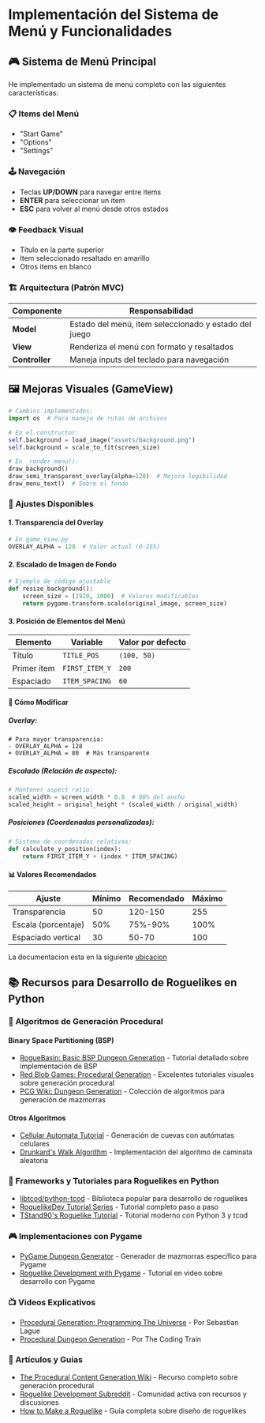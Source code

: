 # Implementación del Sistema de Menú y Funcionalidades

## 🎮 Sistema de Menú Principal

He implementado un sistema de menú completo con las siguientes características:

### 📋 Items del Menú

- "Start Game"
- "Options"
- "Settings"

### 🕹️ Navegación

- Teclas **UP/DOWN** para navegar entre items
- **ENTER** para seleccionar un item
- **ESC** para volver al menú desde otros estados

### 👁️ Feedback Visual

- Título en la parte superior
- Item seleccionado resaltado en amarillo
- Otros items en blanco

### 🏗️ Arquitectura (Patrón MVC)

| Componente | Responsabilidad |
|------------|----------------|
| **Model**  | Estado del menú, item seleccionado y estado del juego |
| **View**   | Renderiza el menú con formato y resaltados |
| **Controller** | Maneja inputs del teclado para navegación |

## 🖼️ Mejoras Visuales (GameView)

```python
# Cambios implementados:
import os  # Para manejo de rutas de archivos

# En el constructor:
self.background = load_image("assets/background.png")
self.background = scale_to_fit(screen_size)

# En _render_menu():
draw_background()
draw_semi_transparent_overlay(alpha=128)  # Mejora legibilidad
draw_menu_text()  # Sobre el fondo
```

### 🔧 Ajustes Disponibles

#### 1. Transparencia del Overlay

```python
# En game_view.py
OVERLAY_ALPHA = 128  # Valor actual (0-255)
```

#### 2. Escalado de Imagen de Fondo

```python
# Ejemplo de código ajustable
def resize_background():
    screen_size = (1920, 1080)  # Valores modificables
    return pygame.transform.scale(original_image, screen_size)
```

#### 3. Posición de Elementos del Menú

| Elemento | Variable | Valor por defecto |
| --- | --- | --- |
| Título | `TITLE_POS` | `(100, 50)` |
| Primer ítem | `FIRST_ITEM_Y` | `200` |
| Espaciado | `ITEM_SPACING` | `60` |

#### 🔄 Cómo Modificar

##### Overlay:

```
# Para mayor transparencia:
- OVERLAY_ALPHA = 128
+ OVERLAY_ALPHA = 80  # Más transparente
```

##### Escalado (Relación de aspecto):

```python
# Mantener aspect ratio:
scaled_width = screen_width * 0.8  # 80% del ancho
scaled_height = original_height * (scaled_width / original_width)
```

##### Posiciones (Coordenadas personalizadas):

```python
# Sistema de coordenadas relativas:
def calculate_y_position(index):
    return FIRST_ITEM_Y + (index * ITEM_SPACING)
```

#### 📊 Valores Recomendados

| Ajuste | Mínimo | Recomendado | Máximo |
| --- | --- | --- | --- |
| Transparencia | 50  | 120-150 | 255 |
| Escala (porcentaje) | 50% | 75%-90% | 100% |
| Espaciado vertical | 30  | 50-70 | 100 |


La documentacion esta en la siguiente [ubicacion](https://roguebasin.com/index.php/Basic_BSP_Dungeon_generation)

## 📚 Recursos para Desarrollo de Roguelikes en Python

### 🧩 Algoritmos de Generación Procedural

#### Binary Space Partitioning (BSP)

- [RogueBasin: Basic BSP Dungeon Generation](https://roguebasin.com/index.php/Basic_BSP_Dungeon_generation) - Tutorial detallado sobre implementación de BSP
- [Red Blob Games: Procedural Generation](https://www.redblobgames.com/maps/terrain-from-noise/) - Excelentes tutoriales visuales sobre generación procedural
- [PCG Wiki: Dungeon Generation](http://pcg.wikidot.com/pcg-algorithm:dungeon-generation) - Colección de algoritmos para generación de mazmorras

#### Otros Algoritmos

- [Cellular Automata Tutorial](https://gamedevelopment.tutsplus.com/tutorials/generate-random-cave-levels-using-cellular-automata--gamedev-9664) - Generación de cuevas con autómatas celulares
- [Drunkard's Walk Algorithm](https://www.roguebasin.com/index.php/Random_Walk_Cave_Generation) - Implementación del algoritmo de caminata aleatoria

### 🐍 Frameworks y Tutoriales para Roguelikes en Python

- [libtcod/python-tcod](https://github.com/libtcod/python-tcod) - Biblioteca popular para desarrollo de roguelikes
- [RoguelikeDev Tutorial Series](https://www.reddit.com/r/roguelikedev/wiki/python_tutorial_series) - Tutorial completo paso a paso
- [TStand90's Roguelike Tutorial](https://github.com/TStand90/tcod_tutorial_v2) - Tutorial moderno con Python 3 y tcod

### 🎮 Implementaciones con Pygame

- [PyGame Dungeon Generator](https://github.com/AtTheMatinee/dungeon-generation) - Generador de mazmorras específico para Pygame
- [Roguelike Development with Pygame](https://www.youtube.com/watch?v=Fdbe2PuAjAQ) - Tutorial en video sobre desarrollo con Pygame

### 📺 Videos Explicativos

- [Procedural Generation: Programming The Universe](https://www.youtube.com/watch?v=ZZY9YE7rZJw) - Por Sebastian Lague
- [Procedural Dungeon Generation](https://www.youtube.com/watch?v=v7yyZZjF1z4) - Por The Coding Train

### 📖 Artículos y Guías

- [The Procedural Content Generation Wiki](http://pcg.wikidot.com/) - Recurso completo sobre generación procedural
- [Roguelike Development Subreddit](https://www.reddit.com/r/roguelikedev/) - Comunidad activa con recursos y discusiones
- [How to Make a Roguelike](https://www.gamasutra.com/blogs/JoshGe/20181029/329512/How_to_Make_a_Roguelike.php) - Guía completa sobre diseño de roguelikes